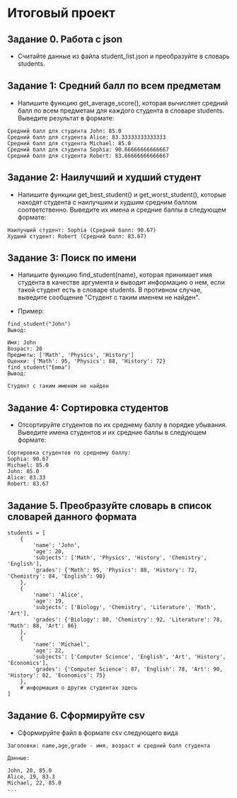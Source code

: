 # Итоговый проект
## Задание 0. Работа с json
- Считайте данные из файла student_list.json и преобразуйте в словарь students.

## Задание 1: Средний балл по всем предметам
- Напишите функцию get_average_score(), которая вычисляет средний балл по всем предметам для каждого студента в словаре students. Выведите результат в формате:
```
Средний балл для студента John: 85.0
Средний балл для студента Alice: 83.33333333333333
Средний балл для студента Michael: 85.0
Средний балл для студента Sophia: 90.66666666666667
Средний балл для студента Robert: 83.66666666666667
```

## Задание 2: Наилучший и худший студент
- Напишите функции get_best_student() и get_worst_student(), которые находят студента с наилучшим и худшим средним баллом соответственно. Выведите их имена и средние баллы в следующем формате:
```
Наилучший студент: Sophia (Средний балл: 90.67)
Худший студент: Robert (Средний балл: 83.67)
```
## Задание 3: Поиск по имени
- Напишите функцию find_student(name), которая принимает имя студента в качестве аргумента и выводит информацию о нем, если такой студент есть в словаре students. В противном случае, выведите сообщение "Студент с таким именем не найден".

- Пример:
```
find_student("John")
Вывод:

Имя: John
Возраст: 20
Предметы: ['Math', 'Physics', 'History']
Оценки: {'Math': 95, 'Physics': 88, 'History': 72}
find_student("Emma")
Вывод:

Студент с таким именем не найден
```
## Задание 4: Сортировка студентов
- Отсортируйте студентов по их среднему баллу в порядке убывания. Выведите имена студентов и их средние баллы в следующем формате:
```
Сортировка студентов по среднему баллу:
Sophia: 90.67
Michael: 85.0
John: 85.0
Alice: 83.33
Robert: 83.67
```
## Задание 5. Преобразуйте словарь в список словарей данного формата
```
students = [
    {
        'name': 'John',
        'age': 20,
        'subjects': ['Math', 'Physics', 'History', 'Chemistry', 'English'],
        'grades': {'Math': 95, 'Physics': 88, 'History': 72, 'Chemistry': 84, 'English': 90}
    },
    {
        'name': 'Alice',
        'age': 19,
        'subjects': ['Biology', 'Chemistry', 'Literature', 'Math', 'Art'],
        'grades': {'Biology': 80, 'Chemistry': 92, 'Literature': 78, 'Math': 88, 'Art': 86}
    },
    {
        'name': 'Michael',
        'age': 22,
        'subjects': ['Computer Science', 'English', 'Art', 'History', 'Economics'],
        'grades': {'Computer Science': 87, 'English': 78, 'Art': 90, 'History': 82, 'Economics': 75}
    },
    # информация о других студентах здесь
]
```
## Задание 6. Сформируйте csv
- Сформируйте файл в формате csv следующего вида
```
Заголовки: name,age,grade - имя, возраст и средний балл студента 

Данные: 

John, 20, 85.0
Alice, 19, 83.3
Michael, 22, 85.0
...
```